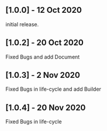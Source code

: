 ## [1.0.0] - 12 Oct 2020

initial release.

## [1.0.2] - 20 Oct 2020

Fixed Bugs and add Document

## [1.0.3] - 2 Nov 2020

Fixed Bugs in life-cycle and add Builder

## [1.0.4] - 20 Nov 2020

Fixed Bugs in life-cycle

